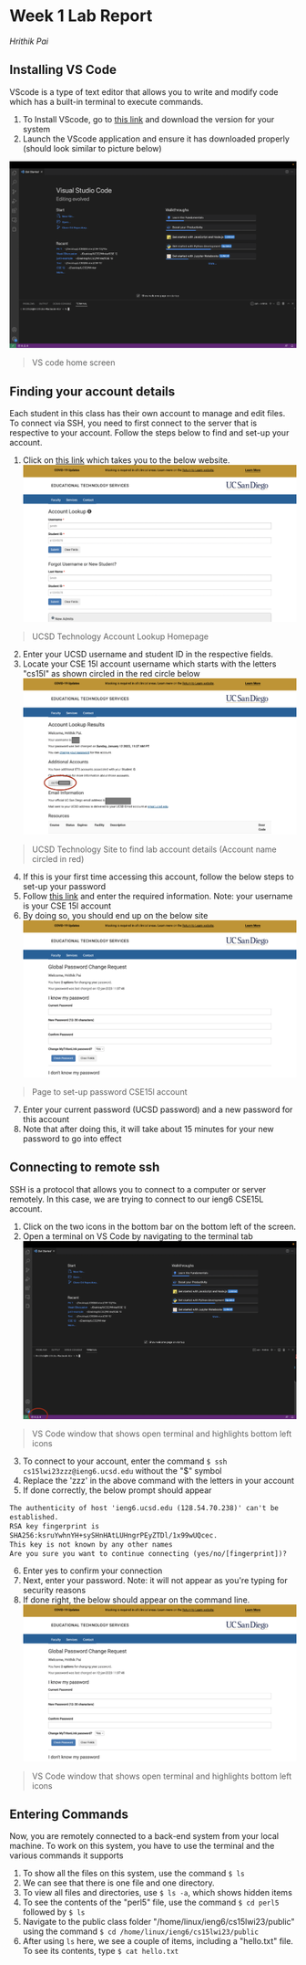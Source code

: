 # Week 1 Lab Report 
*Hrithik Pai*


## Installing VS Code
VScode is a type of text editor that allows you to write and modify code which has a built-in terminal to execute commands.
1. To Install VScode, go to [this link](https://code.visualstudio.com/download) and download the version for your system
2. Launch the VScode application and ensure it has downloaded properly (should look similar to picture below)

![Image](https://github.com/hpai1/cse15l-lab-reports/blob/main/Screen%20Shot%202023-01-13%20at%204.40.58%20PM.png)
> VS code home screen

## Finding your account details
Each student in this class has their own account to manage and edit files. 
To connect via SSH, you need to first connect to the server that is respective to your account. 
Follow the steps below to find and set-up your account. 
1. Click on [this link](https://sdacs.ucsd.edu/~icc/index.php) which takes you to the below website. 
![Image](https://github.com/hpai1/cse15l-lab-reports/blob/main/Screen%20Shot%202023-01-13%20at%204.45.33%20PM.png)
> UCSD Technology Account Lookup Homepage
2. Enter your UCSD username and student ID in the respective fields.
3. Locate your CSE 15l account username which starts with the letters "cs15l" as shown circled in the red circle below
![Image](https://github.com/hpai1/cse15l-lab-reports/blob/main/Screen%20Shot%202023-01-13%20at%204.47.56%20PM.png)
> UCSD Technology Site to find lab account details (Account name circled in red)
4. If this is your first time accessing this account, follow the below steps to set-up your password
5. Follow [this link](https://sdacs.ucsd.edu/~icc/password.php) and enter the required information. Note: your username is your CSE 15l account
6. By doing so, you should end up on the below site
![Image](https://github.com/hpai1/cse15l-lab-reports/blob/main/Screen%20Shot%202023-01-13%20at%204.54.38%20PM.png)
> Page to set-up password CSE15l account 

7. Enter your current password (UCSD password) and a new password for this account
8. Note that after doing this, it will take about 15 minutes for your new password to go into effect


## Connecting to remote ssh
SSH is a protocol that allows you to connect to a computer or server remotely. 
In this case, we are trying to connect to our ieng6 CSE15L account. 

1. Click on the two icons in the bottom bar on the bottom left of the screen. 
2. Open a terminal on VS Code by navigating to the terminal tab
![Image](https://github.com/hpai1/cse15l-lab-reports/blob/main/Screen%20Shot%202023-01-13%20at%205.35.28%20PM.png)
> VS Code window that shows open terminal and highlights bottom left icons
3. To connect to your account, enter the command `$ ssh cs15lwi23zzz@ieng6.ucsd.edu` without the "$" symbol 
4. Replace the 'zzz' in the above command with the letters in your account
5. If done correctly, the below prompt should appear
  ```
  The authenticity of host 'ieng6.ucsd.edu (128.54.70.238)' can't be established.
RSA key fingerprint is SHA256:ksruYwhnYH+sySHnHAtLUHngrPEyZTDl/1x99wUQcec.
This key is not known by any other names
Are you sure you want to continue connecting (yes/no/[fingerprint])?
  ```
6. Enter yes to confirm your connection
7. Next, enter your password. Note: it will not appear as you're typing for security reasons
8. If done right, the below should appear on the command line. 
![Image](https://github.com/hpai1/cse15l-lab-reports/blob/main/Screen%20Shot%202023-01-13%20at%204.54.38%20PM.png)
> VS Code window that shows open terminal and highlights bottom left icons

## Entering Commands
Now, you are remotely connected to a back-end system from your local machine. 
To work on this system, you have to use the terminal and the various commands it supports
1. To show all the files on this system, use the command `$ ls`
2. We can see that there is one file and one directory. 
3. To view all files and directories, use `$ ls -a`, which shows hidden items
4. To see the contents of the "perl5" file, use the command `$ cd perl5` followed by `$ ls`
5. Navigate to the public class folder "/home/linux/ieng6/cs15lwi23/public" using the command `$ cd /home/linux/ieng6/cs15lwi23/public`
6. After using `ls` here, we see a couple of items, including a "hello.txt" file. To see its contents, type `$ cat hello.txt`
